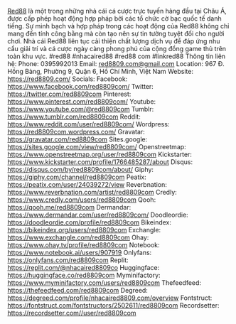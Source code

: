 <a href="https://red8809.com/">Red88</a> là một trong những nhà cái cá cược trực tuyến hàng đầu tại Châu Á, được cấp phép hoạt động hợp pháp bởi các tổ chức cờ bạc quốc tế danh tiếng. Sự minh bạch và hợp pháp trong các hoạt động của Red88 không chỉ mang đến tính công bằng mà còn tạo nên sự tin tưởng tuyệt đối cho người chơi. Nhà cái Red88 liên tục cải thiện chất lượng dịch vụ để đáp ứng nhu cầu giải trí và cá cược ngày càng phong phú của cộng đồng game thủ trên toàn khu vực.
#red88  #nhacaired88  #red88 com #linkred88
Thông tin liên hệ:
Phone: 0395992013
Email: red8809.com@gmail.com
Location: 967 Đ. Hồng Bàng, Phường 9, Quận 6, Hồ Chí Minh, Việt Nam
Website: <a href="https://red8809.com/">https://red8809.com/</a>
Socials:
Facebook: <a href="https://www.facebook.com/red8809com/">https://www.facebook.com/red8809com/</a>
Twitter: <a href="https://twitter.com/red8809com">https://twitter.com/red8809com</a>
Pinterest: <a href="https://www.pinterest.com/red8809com/">https://www.pinterest.com/red8809com/</a>
Youtube: <a href="https://www.youtube.com/@red8809com">https://www.youtube.com/@red8809com</a>
Tumblr: <a href="https://www.tumblr.com/red8809com">https://www.tumblr.com/red8809com</a>
Reddit: <a href="https://www.reddit.com/user/red8809com/">https://www.reddit.com/user/red8809com/</a>
Wordpress: <a href="https://red8809com.wordpress.com/">https://red8809com.wordpress.com/</a>
Gravatar: <a href="https://gravatar.com/red8809com">https://gravatar.com/red8809com</a>
Sites.google: <a href="https://sites.google.com/view/red8809com/">https://sites.google.com/view/red8809com/</a>
Openstreetmap: <a href="https://www.openstreetmap.org/user/red8809com">https://www.openstreetmap.org/user/red8809com</a>
Kickstarter: <a href="https://www.kickstarter.com/profile/1766485287/about">https://www.kickstarter.com/profile/1766485287/about</a>
Disqus: <a href="https://disqus.com/by/red8809com/about/">https://disqus.com/by/red8809com/about/</a>
Giphy: <a href="https://giphy.com/channel/red8809com">https://giphy.com/channel/red8809com</a>
Peatix: <a href="https://peatix.com/user/24039272/view">https://peatix.com/user/24039272/view</a>
Reverbnation: <a href="https://www.reverbnation.com/artist/red8809com">https://www.reverbnation.com/artist/red8809com</a>
Credly: <a href="https://www.credly.com/users/red8809com">https://www.credly.com/users/red8809com</a>
Qooh: <a href="https://qooh.me/red8809com">https://qooh.me/red8809com</a>
Dermandar: <a href="https://www.dermandar.com/user/red8809com/">https://www.dermandar.com/user/red8809com/</a>
Doodleordie: <a href="https://doodleordie.com/profile/red8809com">https://doodleordie.com/profile/red8809com</a>
Bikeindex: <a href="https://bikeindex.org/users/red8809com">https://bikeindex.org/users/red8809com</a>
Exchangle: <a href="https://www.exchangle.com/red8809com">https://www.exchangle.com/red8809com</a>
Ohay: <a href="https://www.ohay.tv/profile/red8809com">https://www.ohay.tv/profile/red8809com</a>
Notebook: <a href="https://www.notebook.ai/users/907919">https://www.notebook.ai/users/907919</a>
Onlyfans: <a href="https://onlyfans.com/red8809com">https://onlyfans.com/red8809com</a>
Replit: <a href="https://replit.com/@nhacaired8809co">https://replit.com/@nhacaired8809co</a>
Huggingface: <a href="https://huggingface.co/red8809com">https://huggingface.co/red8809com</a>
Myminifactory: <a href="https://www.myminifactory.com/users/red8809com">https://www.myminifactory.com/users/red8809com</a>
Thefeedfeed: <a href="https://thefeedfeed.com/red8809com">https://thefeedfeed.com/red8809com</a>
Degreed: <a href="https://degreed.com/profile/nhacaired8809.com/overview">https://degreed.com/profile/nhacaired8809.com/overview</a>
Fontstruct: <a href="https://fontstruct.com/fontstructors/2502611/red8809com">https://fontstruct.com/fontstructors/2502611/red8809com</a>
Recordsetter: <a href="https://recordsetter.com//user/red8809com">https://recordsetter.com//user/red8809com</a>
